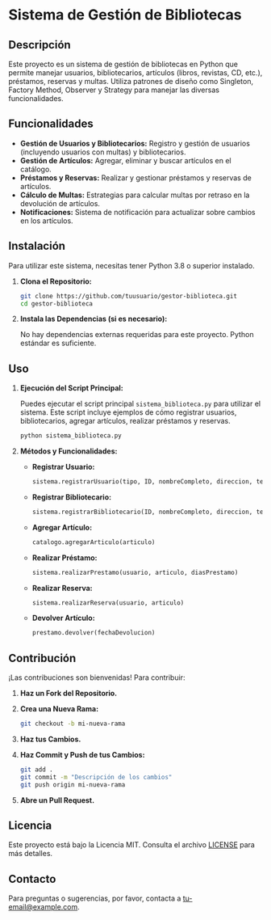 # Sistema de Gestión de Bibliotecas

## Descripción

Este proyecto es un sistema de gestión de bibliotecas en Python que permite manejar usuarios, bibliotecarios, artículos (libros, revistas, CD, etc.), préstamos, reservas y multas. Utiliza patrones de diseño como Singleton, Factory Method, Observer y Strategy para manejar las diversas funcionalidades.

## Funcionalidades

- **Gestión de Usuarios y Bibliotecarios:** Registro y gestión de usuarios (incluyendo usuarios con multas) y bibliotecarios.
- **Gestión de Artículos:** Agregar, eliminar y buscar artículos en el catálogo.
- **Préstamos y Reservas:** Realizar y gestionar préstamos y reservas de artículos.
- **Cálculo de Multas:** Estrategias para calcular multas por retraso en la devolución de artículos.
- **Notificaciones:** Sistema de notificación para actualizar sobre cambios en los artículos.

## Instalación

Para utilizar este sistema, necesitas tener Python 3.8 o superior instalado.

1. **Clona el Repositorio:**

    ```bash
    git clone https://github.com/tuusuario/gestor-biblioteca.git
    cd gestor-biblioteca
    ```

2. **Instala las Dependencias (si es necesario):**

    No hay dependencias externas requeridas para este proyecto. Python estándar es suficiente.

## Uso

1. **Ejecución del Script Principal:**

    Puedes ejecutar el script principal `sistema_biblioteca.py` para utilizar el sistema. Este script incluye ejemplos de cómo registrar usuarios, bibliotecarios, agregar artículos, realizar préstamos y reservas.

    ```bash
    python sistema_biblioteca.py
    ```

2. **Métodos y Funcionalidades:**

    - **Registrar Usuario:**

        ```python
        sistema.registrarUsuario(tipo, ID, nombreCompleto, direccion, telefono, email, fechaNacimiento, ocupacion, **extra)
        ```

    - **Registrar Bibliotecario:**

        ```python
        sistema.registrarBibliotecario(ID, nombreCompleto, direccion, telefono, email, fechaNacimiento, ocupacion)
        ```

    - **Agregar Artículo:**

        ```python
        catalogo.agregarArticulo(articulo)
        ```

    - **Realizar Préstamo:**

        ```python
        sistema.realizarPrestamo(usuario, articulo, diasPrestamo)
        ```

    - **Realizar Reserva:**

        ```python
        sistema.realizarReserva(usuario, articulo)
        ```

    - **Devolver Artículo:**

        ```python
        prestamo.devolver(fechaDevolucion)
        ```

## Contribución

¡Las contribuciones son bienvenidas! Para contribuir:

1. **Haz un Fork del Repositorio.**
2. **Crea una Nueva Rama:**

    ```bash
    git checkout -b mi-nueva-rama
    ```

3. **Haz tus Cambios.**
4. **Haz Commit y Push de tus Cambios:**

    ```bash
    git add .
    git commit -m "Descripción de los cambios"
    git push origin mi-nueva-rama
    ```

5. **Abre un Pull Request.**

## Licencia

Este proyecto está bajo la Licencia MIT. Consulta el archivo [LICENSE](LICENSE) para más detalles.

## Contacto

Para preguntas o sugerencias, por favor, contacta a [tu-email@example.com](mailto:tu-email@example.com).

